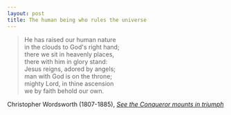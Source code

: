 ```yaml
---
layout: post
title: The human being who rules the universe
---
```

> He has raised our human nature  
in the clouds to God's right hand;  
there we sit in heavenly places,  
there with him in glory stand:  
Jesus reigns, adored by angels;  
man with God is on the throne;  
mighty Lord, in thine ascension  
we by faith behold our own.

Christopher Wordsworth (1807-1885), [_See the Conqueror mounts in triumph_](http://www.cyberhymnal.org/htm/s/e/seetheco.htm)